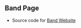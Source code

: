 ## Band Page

- Source code for [Band Website](http://www.viktorija-turjak.com/pages/band/dist/index.html)